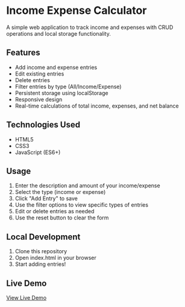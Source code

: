 # Income Expense Calculator

A simple web application to track income and expenses with CRUD operations and local storage functionality.

## Features

- Add income and expense entries
- Edit existing entries
- Delete entries
- Filter entries by type (All/Income/Expense)
- Persistent storage using localStorage
- Responsive design
- Real-time calculations of total income, expenses, and net balance

## Technologies Used

- HTML5
- CSS3
- JavaScript (ES6+)

## Usage

1. Enter the description and amount of your income/expense
2. Select the type (income or expense)
3. Click "Add Entry" to save
4. Use the filter options to view specific types of entries
5. Edit or delete entries as needed
6. Use the reset button to clear the form

## Local Development

1. Clone this repository
2. Open index.html in your browser
3. Start adding entries!

## Live Demo

[View Live Demo](your-netlify-url-here) 
